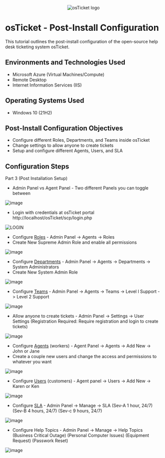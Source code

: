 <p align="center">
<img src="https://i.imgur.com/Clzj7Xs.png" alt="osTicket logo"/>
</p>

<h1>osTicket - Post-Install Configuration</h1>
This tutorial outlines the post-install configuration of the open-source help desk ticketing system osTicket.<br />


<h2>Environments and Technologies Used</h2>

- Microsoft Azure (Virtual Machines/Compute)
- Remote Desktop
- Internet Information Services (IIS)

<h2>Operating Systems Used </h2>

- Windows 10</b> (21H2)

<h2>Post-Install Configuration Objectives</h2>

- Configure different Roles, Departments, and Teams inside osTicket
- Change settings to allow anyone to create tickets
- Setup and configure different Agents, Users, and SLA


<h2>Configuration Steps</h2>

Part 3 (Post Installation Setup)
- Admin Panel vs Agent Panel - Two different Panels you can toggle between

![image](https://github.com/WesGough/post-install-config/assets/150361198/3ed0d8af-1f47-45c6-9782-eeaa714fbcc5)


- Login with credentials at osTicket portal http://localhost/osTicket/scp/login.php 

![LOGIN](https://github.com/WesGough/post-install-config/assets/150361198/26b6787d-013c-45a5-867b-13c54e70b2e8)
  
- Configure <a href="https://docs.osticket.com/en/latest/Admin/Agents/Roles.html">Roles</a> - Admin Panel -> Agents -> Roles
- Create New Supreme Admin Role and enable all permissions
  

![image](https://github.com/WesGough/post-install-config/assets/150361198/c2dacf6f-b652-49a0-bc6d-1fd6f29b095a)


- Configure <a href="https://docs.osticket.com/en/latest/Admin/Agents/Roles.html" >Departments</a> - Admin Panel -> Agents -> Departments -> System Administrators
- Create New System Admin Role 

![image](https://github.com/WesGough/post-install-config/assets/150361198/4b25330e-a999-4870-9678-0c7e8a889138)

- Configure <a href="https://docs.osticket.com/en/latest/Admin/Agents/Teams.html" >Teams</a> - Admin Panel -> Agents -> Teams -> Level l Support -> Level 2 Support

![image](https://github.com/WesGough/post-install-config/assets/150361198/76aa6478-7477-477f-8573-73fc3c0817fa)

- Allow anyone to create tickets - Admin Panel -> Settings -> User Settings (Registration Required: Require registration and login to create tickets)

![image](https://github.com/WesGough/post-install-config/assets/150361198/dbaa4130-e6a1-46a6-b447-4c374219df1e)

- Configure <a href="https://docs.osticket.com/en/latest/Admin/Agents/Agents.html">Agents</a> (workers) - Agent Panel -> Agents -> Add New -> John or Jane
- Create a couple new users and change the access and permissions to whatever you want

![image](https://github.com/WesGough/post-install-config/assets/150361198/d433f3b7-0aab-4fa9-9909-826a878f1bf3)

- Configure <a href="https://docs.osticket.com/en/latest/Agent/Users/User%20Directory.html">Users</a> (customers) - Agent panel -> Users -> Add New -> Karen or Ken

![image](https://github.com/WesGough/post-install-config/assets/150361198/9ea1de5b-923d-4343-88f7-b1ccecc6f6c7)

- Configure <a href="https://docs.osticket.com/en/latest/Admin/Manage/SLA%20Plans.html">SLA</a> - Admin Panel -> Manage -> SLA (Sev-A 1 hour, 24/7) (Sev-B 4 hours, 24/7) (Sev-c 9 hours, 24/7)

![image](https://github.com/WesGough/post-install-config/assets/150361198/4ae0fbe2-c176-4bdf-8609-ee66b757670b)

- Configure Help Topics - Admin Panel -> Manage -> Help Topics (Business Critical Outage) (Personal Computer Issues) (Equipment Request) (Passwork Reset)

![image](https://github.com/WesGough/post-install-config/assets/150361198/59fca065-d2bb-43c3-8290-b31dbf15246c)



